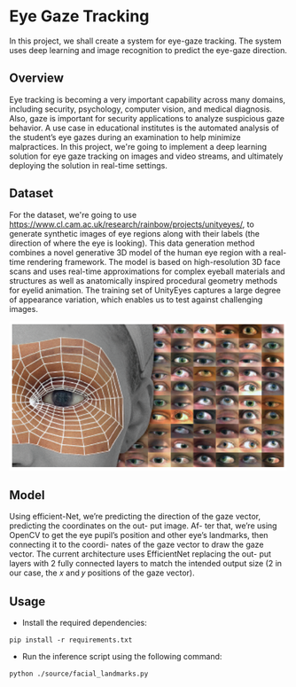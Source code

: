 # Eye Gaze Tracking

In this project, we shall create a system for eye-gaze tracking. The system uses deep learning and image recognition to predict the eye-gaze direction.


## Overview
Eye tracking is becoming a very important capability across many domains, including security, psychology, computer vision, and medical diagnosis. Also, gaze is important for security applications to analyze suspicious gaze behavior. A use case in educational institutes is the automated analysis of the student’s eye gazes during an examination to help minimize malpractices.
In this project, we're going to implement a deep learning solution for eye gaze tracking on images and video streams, and ultimately deploying the solution in real-time settings.

## Dataset
For the dataset, we're going to use https://www.cl.cam.ac.uk/research/rainbow/projects/unityeyes/, to generate synthetic images of eye regions along with their labels (the direction of where the eye is looking). This data generation method combines a novel generative 3D model of the human eye region with a real-time rendering framework. The model is based on high-resolution 3D face scans and uses real-time approximations for complex eyeball materials and structures as well as anatomically inspired procedural geometry methods for eyelid animation. The training set of UnityEyes captures a large degree of appearance variation, which enables us to test against challenging images.

![Alt text](./images/unityeye.png?raw=true "synthetic data using generative 3D eye region model" )

## Model
Using efficient-Net, we’re predicting the direction of the gaze
vector, predicting the coordinates on the out- put image. Af-
ter that, we’re using OpenCV to get the eye pupil’s position
and other eye’s landmarks, then connecting it to the coordi-
nates of the gaze vector to draw the gaze vector.
The current architecture uses EfficientNet replacing the out-
put layers with 2 fully connected layers to match the intended
output size (2 in our case, the 𝑥 and 𝑦 positions of the gaze
vector).
## Usage
- Install the required dependencies:

```
pip install -r requirements.txt
```
- Run the inference script using the following command:
```
python ./source/facial_landmarks.py
```